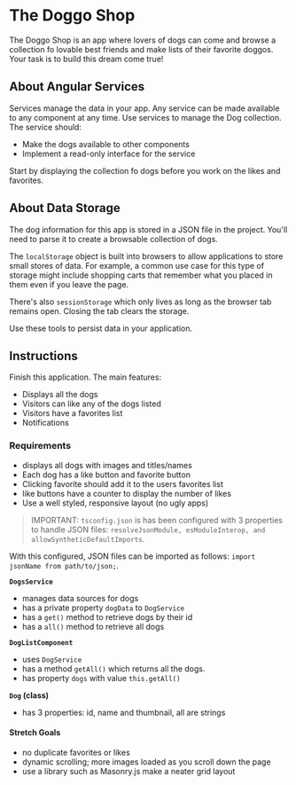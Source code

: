 # The Doggo Shop

The Doggo Shop is an app where lovers of dogs can come and browse a collection fo lovable best friends and make lists of their favorite doggos. Your task is to build this dream come true!

## About Angular Services

Services manage the data in your app. Any service can be made available to any component at any time. Use services to manage the Dog collection. The service should:

- Make the dogs available to other components
- Implement a read-only interface for the service

Start by displaying the collection fo dogs before you work on the likes and favorites.

## About Data Storage

The dog information for this app is stored in a JSON file in the project. You'll need to parse it to create a browsable collection of dogs.

The `localStorage` object is built into browsers to allow applications to store small stores of data. For example, a common use case for this type of storage might include shopping carts that remember what you placed in them even if you leave the page.

There's also `sessionStorage` which only lives as long as the browser tab remains open. Closing the tab clears the storage.

Use these tools to persist data in your application.

## Instructions

Finish this application. The main features:

- Displays all the dogs
- Visitors can like any of the dogs listed
- Visitors have a favorites list
- Notifications

### Requirements

* displays all dogs with images and titles/names
* Each dog has a like button and favorite button
* Clicking favorite should add it to the users favorites list
* like buttons have a counter to display the number of likes
* Use a well styled, responsive layout (no ugly apps)

> IMPORTANT: `tsconfig.json` is has been configured with 3 properties to handle JSON files: `resolveJsonModule, esModuleInterop, and allowSyntheticDefaultImports`. 

With this configured, JSON files can be imported as follows: `import jsonName from path/to/json;`.

**`DogsService`**
- manages data sources for dogs
- has a private property `dogData` to `DogService` 
- has a `get()` method to retrieve dogs by their id
- has a `all()` method to retrieve all dogs

**`DogListComponent`**
- uses `DogService`
- has a method `getAll()` which returns all the dogs.
- has property `dogs` with value `this.getAll()`

**`Dog` (class)**
- has 3 properties: id, name and thumbnail, all are strings

#### Stretch Goals

- no duplicate favorites or likes
- dynamic scrolling; more images loaded as you scroll down the page
- use a library such as Masonry.js make a neater grid layout
